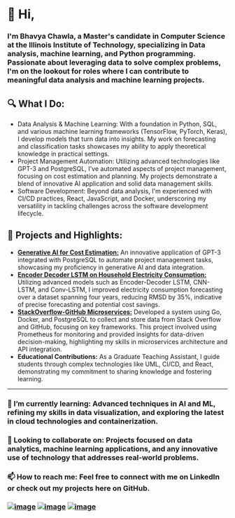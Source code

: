 # 👋 Hi,  

### I'm Bhavya Chawla, a Master's candidate in Computer Science at the Illinois Institute of Technology, specializing in Data analysis, machine learning, and Python programming. Passionate about leveraging data to solve complex problems, I'm on the lookout for roles where I can contribute to meaningful data analysis and machine learning projects.


## 🔍 What I Do:

- Data Analysis & Machine Learning: With a foundation in Python, SQL, and various machine learning frameworks (TensorFlow, PyTorch, Keras), I develop models that turn data into insights. My work on forecasting and classification tasks showcases my ability to apply theoretical knowledge in practical settings.
- Project Management Automation: Utilizing advanced technologies like GPT-3 and PostgreSQL, I've automated aspects of project management, focusing on cost estimation and planning. My projects demonstrate a blend of innovative AI application and solid data management skills.
- Software Development: Beyond data analysis, I'm experienced with CI/CD practices, React, JavaScript, and Docker, underscoring my versatility in tackling challenges across the software development lifecycle.


## 🎯 Projects and Highlights:

- [**Generative AI for Cost Estimation:**](https://github.com/BhavyaChawlaGit/Generative-AI-for-Project-Planning-Cost-Estimation) An innovative application of GPT-3 integrated with PostgreSQL to automate project management tasks, showcasing my proficiency in generative AI and data integration.  
- [**Encoder Decoder LSTM on Household Electricity Consumption:**](https://github.com/BhavyaChawlaGit/Encoder-Decoder-LSTMs-on-Individual-Household-Electricity-Consumption-Data) Utilizing advanced models such as Encoder-Decoder LSTM, CNN-LSTM, and Conv-LSTM, I improved electricity consumption forecasting over a dataset spanning four years, reducing RMSD by 35%, indicative of precise forecasting and potential cost savings.  
- [**StackOverflow-GitHub Microservices:**](https://github.com/BhavyaChawlaGit/stackoverflow-github-microservices) Developed a system using Go, Docker, and PostgreSQL to collect and store data from Stack Overflow and GitHub, focusing on key frameworks. This project involved using Prometheus for monitoring and provided insights for data-driven decision-making, highlighting my skills in microservices architecture and API integration.  
- **Educational Contributions:** As a Graduate Teaching Assistant, I guide students through complex technologies like UML, CI/CD, and React, demonstrating my commitment to sharing knowledge and fostering learning.

---

### 🌱 I’m currently learning: Advanced techniques in AI and ML, refining my skills in data visualization, and exploring the latest in cloud technologies and containerization.

### 💞️ Looking to collaborate on: Projects focused on data analytics, machine learning applications, and any innovative use of technology that addresses real-world problems.

### 📫 How to reach me: Feel free to connect with me on LinkedIn or check out my projects here on GitHub.
### [![image](https://img.shields.io/badge/LinkedIn-0077B5?style=for-the-badge&logo=linkedin&logoColor=white)](https://www.linkedin.com/in/bhavyachawla/) [![image](https://img.shields.io/badge/Instagram-E4405F?style=for-the-badge&logo=instagram&logoColor=white)](https://www.instagram.com/chavilism/) [![image](https://img.shields.io/badge/Discord-5865F2?style=for-the-badge&logo=discord&logoColor=white)](https://discordapp.com/users/chavilism)

